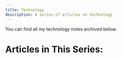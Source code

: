```yaml
---
title: Technology
description: A series of articles on technology
---
```


You can find all my technology notes archived below.

# Articles in This Series:
